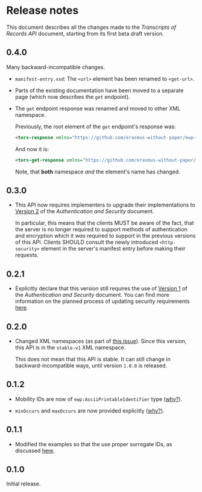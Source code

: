 Release notes
=============

This document describes all the changes made to the *Transcripts of Records
API* document, starting from its first beta draft version.


0.4.0
-----

Many backward-incompatible changes.

* `manifest-entry.xsd`: The `<url>` element has been renamed to `<get-url>`.

* Parts of the existing documentation have been moved to a separate page
  (which now describes the `get` endpoint).

* The `get` endpoint response was renamed and moved to other XML namespace.

  Previously, the root element of the `get` endpoint's response was:

  ```xml
  <tors-response xmlns="https://github.com/erasmus-without-paper/ewp-specs-api-tors/tree/stable-v1"/>
  ```

  And now it is:

  ```xml
  <tors-get-response xmlns="https://github.com/erasmus-without-paper/ewp-specs-api-tors/blob/stable-v1/endpoints/get-response.xsd"/>
  ```

  Note, that **both** namespace *and* the element's name has changed.


0.3.0
-----

 * This API now requires implementers to upgrade their implementations to
   [Version 2](https://github.com/erasmus-without-paper/ewp-specs-sec-intro/tree/stable-v2)
   of the *Authentication and Security* document.

   In particular, this means that the clients MUST be aware of the fact, that
   the server is no longer required to support methods of authentication and
   encryption which it *was* required to support in the previous versions of
   this API. Clients SHOULD consult the newly introduced `<http-security>`
   element in the server's manifest entry before making their requests.


0.2.1
-----

* Explicitly declare that this version still requires the use of
  [Version 1](https://github.com/erasmus-without-paper/ewp-specs-sec-intro/tree/stable-v1)
  of the *Authentication and Security* document. You can find more information
  on the planned process of updating security requirements
  [here](https://github.com/erasmus-without-paper/ewp-specs-sec-intro/issues/1).


0.2.0
-----

* Changed XML namespaces (as part of
  [this issue](https://github.com/erasmus-without-paper/ewp-specs-api-iias/issues/22)).
  Since this version, this API is in the `stable-v1` XML namespace.

  This does not mean that this API is stable. It can still change in
  backward-incompatible ways, until version `1.0.0` is released.


0.1.2
-----

* Mobility IDs are now of `ewp:AsciiPrintableIdentifier` type
  ([why?](https://github.com/erasmus-without-paper/general-issues/issues/23)).

* `minOccurs` and `maxOccurs` are now provided explicitly
  ([why?](https://github.com/erasmus-without-paper/general-issues/issues/22)).


0.1.1
-----

* Modified the examples so that the use proper surrogate IDs, as discussed
  [here](https://github.com/erasmus-without-paper/ewp-specs-api-mobilities/issues/9#issuecomment-271272493).


0.1.0
-----

Initial release.
